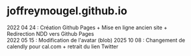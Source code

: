 # joffreymougel.github.io

2022 04 24 : Création Github Pages + Mise en ligne ancien site + Redirection NDD vers Github Pages  
2022 05 15 : Modification de l'avatar (blob)
2025 10 08 : Changement de calendly pour cal.com + retrait du lien Twitter 
